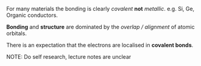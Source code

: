 
For many materials the bonding is clearly *covalent* **not** *metallic*. e.g. Si, Ge, Organic conductors.

**Bonding** and **structure** are dominated by the *overlap / alignment* of atomic orbitals.

There is an expectation that the electrons are localised in **covalent bonds**.

NOTE: Do self research, lecture notes are unclear